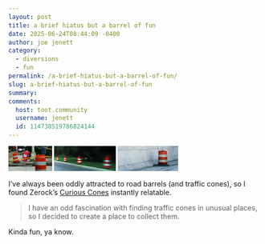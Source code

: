```yaml
---
layout: post
title: a brief hiatus but a barrel of fun
date: 2025-06-24T08:44:09 -0400
author: joe jenett
category:
  - diversions
  - fun
permalink: /a-brief-hiatus-but-a-barrel-of-fun/
slug: a-brief-hiatus-but-a-barrel-of-fun
summary:
comments:
  host: toot.community
  username: jenett
  id: 114738519786824144
---
```

<p>
<a href="https://bulltown.joejenett.com/images/tipsy/" title="tipsy"><img class="va-m" src="/images/tipsy.png" alt="" height="50"></a> <a href="https://bulltown.joejenett.com/images/road-dreams/" title="road dreams"><img class="va-m" src="/images/road-dreams.png" alt="" height="50"></a> <a href="https://simply.joejenett.com/yes_i_love_road_barrels/" title="Yes, I love road barrels!"><img class="va-m" src="/images/highway_spaces_72.jpg" alt="" width="120" height="50"></a>
</p>
<p>
I’ve always been oddly attracted to road barrels (and traffic cones), so I found Zerock’s <a title="collection of cones that have found themselves in peculiar circumstances" href="https://cones.lol/">Curious Cones</a> instantly relatable.
</p>
<blockquote>
<p>
I have an odd fascination with finding traffic cones in unusual places, so I decided to create a place to collect them. 
</p>
</blockquote>
<p>
Kinda fun, ya know.
</p>
<a href="https://brid.gy/publish/mastodon"></a>